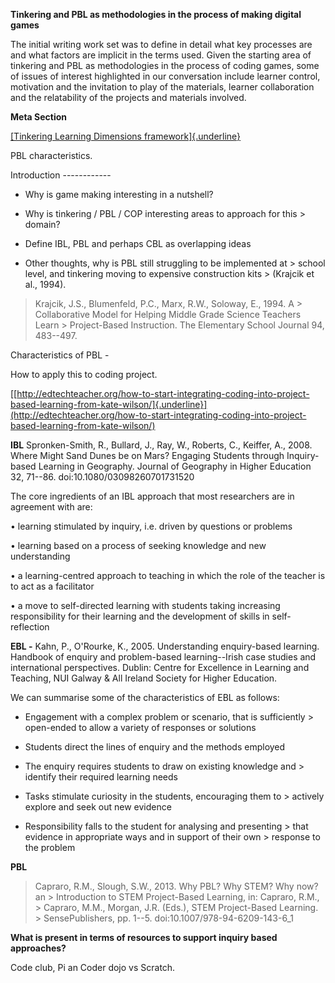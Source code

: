**Tinkering and PBL as methodologies in the process of making digital games**

The initial writing work set was to define in detail what key processes are and what factors are implicit in the terms used. Given the starting area of tinkering and PBL as methodologies in the process of coding games, some of issues of interest highlighted in our conversation include learner control, motivation and the invitation to play of the materials, learner collaboration and the relatability of the projects and materials involved.

**Meta Section**

[[Tinkering Learning Dimensions framework]{.underline}](https://docs.google.com/document/d/1MBjdrfeJBNjv4C8B08OpfNJoCQgkne5zBvwZk_tIY6w/edit)

PBL characteristics.

Introduction ------------

-   Why is game making interesting in a nutshell?

-   Why is tinkering / PBL / COP interesting areas to approach for this     > domain?

-   Define IBL, PBL and perhaps CBL as overlapping ideas

-   Other thoughts, why is PBL still struggling to be implemented at     > school level, and tinkering moving to expensive construction kits     > (Krajcik et al., 1994).

> Krajcik, J.S., Blumenfeld, P.C., Marx, R.W., Soloway, E., 1994. A > Collaborative Model for Helping Middle Grade Science Teachers Learn > Project-Based Instruction. The Elementary School Journal 94, 483--497.

Characteristics of PBL -

How to apply this to coding project.

[[http://edtechteacher.org/how-to-start-integrating-coding-into-project-based-learning-from-kate-wilson/]{.underline}](http://edtechteacher.org/how-to-start-integrating-coding-into-project-based-learning-from-kate-wilson/)

**IBL** Spronken-Smith, R., Bullard, J., Ray, W., Roberts, C., Keiffer, A., 2008. Where Might Sand Dunes be on Mars? Engaging Students through Inquiry-based Learning in Geography. Journal of Geography in Higher Education 32, 71--86. doi:10.1080/03098260701731520

The core ingredients of an IBL approach that most researchers are in agreement with are:

• learning stimulated by inquiry, i.e. driven by questions or problems

• learning based on a process of seeking knowledge and new understanding

• a learning-centred approach to teaching in which the role of the teacher is to act as a facilitator

• a move to self-directed learning with students taking increasing responsibility for their learning and the development of skills in self-reflection

**EBL -** Kahn, P., O'Rourke, K., 2005. Understanding enquiry-based learning. Handbook of enquiry and problem-based learning--Irish case studies and international perspectives. Dublin: Centre for Excellence in Learning and Teaching, NUI Galway & All Ireland Society for Higher Education.

We can summarise some of the characteristics of EBL as follows:

-   Engagement with a complex problem or scenario, that is sufficiently     > open-ended to allow a variety of responses or solutions

-   Students direct the lines of enquiry and the methods employed

-   The enquiry requires students to draw on existing knowledge and     > identify their required learning needs

-   Tasks stimulate curiosity in the students, encouraging them to     > actively explore and seek out new evidence

-   Responsibility falls to the student for analysing and presenting     > that evidence in appropriate ways and in support of their own     > response to the problem

**PBL**

> Capraro, R.M., Slough, S.W., 2013. Why PBL? Why STEM? Why now? an > Introduction to STEM Project-Based Learning, in: Capraro, R.M., > Capraro, M.M., Morgan, J.R. (Eds.), STEM Project-Based Learning. > SensePublishers, pp. 1--5. doi:10.1007/978-94-6209-143-6\_1

**What is present in terms of resources to support inquiry based approaches?**

Code club, Pi an Coder dojo vs Scratch. 